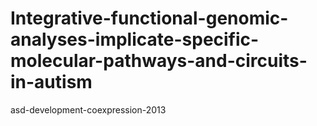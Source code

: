 # Integrative-functional-genomic-analyses-implicate-specific-molecular-pathways-and-circuits-in-autism
asd-development-coexpression-2013
